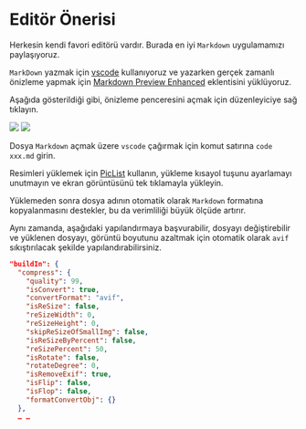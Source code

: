 # Editör Önerisi

Herkesin kendi favori editörü vardır. Burada en iyi `Markdown` uygulamamızı paylaşıyoruz.

`MarkDown` yazmak için [vscode](https://code.visualstudio.com/) kullanıyoruz ve yazarken gerçek zamanlı önizleme yapmak için [Markdown Preview Enhanced](https://marketplace.visualstudio.com/items?itemName=shd101wyy.markdown-preview-enhanced) eklentisini yüklüyoruz.

Aşağıda gösterildiği gibi, önizleme penceresini açmak için düzenleyiciye sağ tıklayın.

![](https://p.3ti.site/1720775216.avif)
![](https://p.3ti.site/1720775043.avif)

Dosya `Markdown` açmak üzere `vscode` çağırmak için komut satırına `code xxx.md` girin.

Resimleri yüklemek için [PicList](https://github.com/Kuingsmile/PicList) kullanın, yükleme kısayol tuşunu ayarlamayı unutmayın ve ekran görüntüsünü tek tıklamayla yükleyin.

Yüklemeden sonra dosya adının otomatik olarak `Markdown` formatına kopyalanmasını destekler, bu da verimliliği büyük ölçüde artırır.

Aynı zamanda, aşağıdaki yapılandırmaya başvurabilir, dosyayı değiştirebilir ve yüklenen dosyayı, görüntü boyutunu azaltmak için otomatik olarak `avif` sıkıştırılacak şekilde yapılandırabilirsiniz.

```json
"buildIn": {
  "compress": {
    "quality": 99,
    "isConvert": true,
    "convertFormat": "avif",
    "isReSize": false,
    "reSizeWidth": 0,
    "reSizeHeight": 0,
    "skipReSizeOfSmallImg": false,
    "isReSizeByPercent": false,
    "reSizePercent": 50,
    "isRotate": false,
    "rotateDegree": 0,
    "isRemoveExif": true,
    "isFlip": false,
    "isFlop": false,
    "formatConvertObj": {}
  },
  … …
```